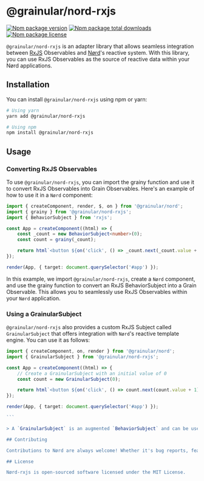 <!-- @format -->

# @grainular/nord-rxjs

[![Npm package version](https://badgen.net/npm/v/@grainular/nord-rxjs)](https://www.npmjs.com/package/@grainular/nord-rxjs)
[![Npm package total downloads](https://badgen.net/npm/dt/@grainular/nord-rxjs)](https://npmjs.com/package/@grainular/nord-rxjs)
[![Npm package license](https://badgen.net/npm/license/@grainular/nord-rxjs)](https://npmjs.com/package/@grainular/nord-rxjs)

`@grainular/nord-rxjs` is an adapter library that allows seamless integration between [RxJS](https://rxjs.dev) Observables and [Nørd](https://nordjs.dev)'s reactive system. With this library, you can use RxJS Observables as the source of reactive data within your Nørd applications.

## Installation

You can install `@grainular/nord-rxjs` using npm or yarn:

```bash
# Using yarn
yarn add @grainular/nord-rxjs

# Using npm
npm install @grainular/nord-rxjs
```

## Usage

### Converting RxJS Observables

To use `@grainular/nord-rxjs`, you can import the grainy function and use it to convert RxJS Observables into Grain Observables. Here's an example of how to use it in a `Nørd` component:

```ts
import { createComponent, render, $, on } from '@grainular/nord';
import { grainy } from '@grainular/nord-rxjs';
import { BehaviorSubject } from 'rxjs';

const App = createComponent((html) => {
    const _count = new BehaviorSubject<number>(0);
    const count = grainy(_count);

    return html`<button ${on('click', () => _count.next(_count.value + 1))}>${$(count)}</button>`;
});

render(App, { target: document.querySelector('#app') });
```

In this example, we import `@grainular/nord-rxjs`, create a `Nørd` component, and use the grainy function to convert an RxJS BehaviorSubject into a Grain Observable. This allows you to seamlessly use RxJS Observables within your `Nørd` application.

### Using a GrainularSubject

`@grainular/nord-rxjs` also provides a custom RxJS Subject called `GrainularSubject` that offers integration with `Nørd`'s reactive template engine. You can use it as follows:

````ts
import { createComponent, on, render } from '@grainular/nord';
import { GrainularSubject } from '@grainular/nord-rxjs';

const App = createComponent((html) => {
    // Create a GrainularSubject with an initial value of 0
    const count = new GrainularSubject(0);

    return html`<button ${on('click', () => count.next(count.value + 1))}>${count.asGrain()}</button>`;
});

render(App, { target: document.querySelector('#app') });

```

> A `GrainularSubject` is an augmented `BehaviorSubject` and can be used as such.

## Contributing

Contributions to Nørd are always welcome! Whether it's bug reports, feature requests, or code contributions, please read our [contribution guidelines](./contributing.md) for more information on getting involved.

## License

Nørd-rxjs is open-sourced software licensed under the MIT License.
````
